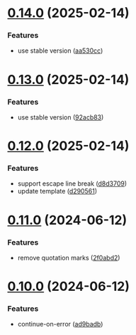 # [0.14.0](https://github.com/tardis-ksh/hexo-seo-submit/compare/v0.13.0...v0.14.0) (2025-02-14)


### Features

* use stable version ([aa530cc](https://github.com/tardis-ksh/hexo-seo-submit/commit/aa530cc08220507fb7eff735c896991a2fea04b5))



# [0.13.0](https://github.com/tardis-ksh/hexo-seo-submit/compare/v0.12.0...v0.13.0) (2025-02-14)


### Features

* use stable version ([92acb83](https://github.com/tardis-ksh/hexo-seo-submit/commit/92acb839f898558a8b8eadc59b8be06f8d39be6c))



# [0.12.0](https://github.com/tardis-ksh/hexo-seo-submit/compare/v0.11.0...v0.12.0) (2025-02-14)


### Features

* support escape line break ([d8d3709](https://github.com/tardis-ksh/hexo-seo-submit/commit/d8d3709f758141062aa498a5e48c056d12c16f40))
* update template ([d290561](https://github.com/tardis-ksh/hexo-seo-submit/commit/d290561a2b2114a7ce2c137954147c16d670bd00))



# [0.11.0](https://github.com/tardis-ksh/hexo-seo-submit/compare/v0.10.0...v0.11.0) (2024-06-12)


### Features

* remove quotation marks ([2f0abd2](https://github.com/tardis-ksh/hexo-seo-submit/commit/2f0abd234bd2a85a872b38f758013def8a35de5d))



# [0.10.0](https://github.com/tardis-ksh/hexo-seo-submit/compare/v0.9.0...v0.10.0) (2024-06-12)


### Features

* continue-on-error ([ad9badb](https://github.com/tardis-ksh/hexo-seo-submit/commit/ad9badb6514b48d17578c5d49b9b509acaa6ebce))



